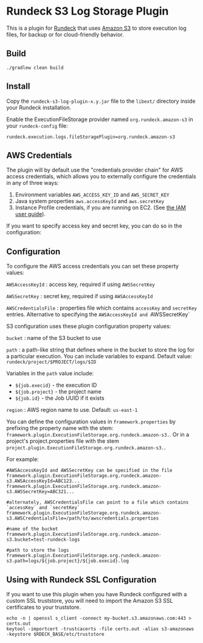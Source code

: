 # Rundeck S3 Log Storage Plugin

This is a plugin for [Rundeck](http://rundeck.org) that uses [Amazon S3](http://aws.amazon.com/s3) to store execution
log files, for backup or for cloud-friendly behavior.

## Build

    ./gradlew clean build

## Install

Copy the `rundeck-s3-log-plugin-x.y.jar` file to the `libext/` directory inside your Rundeck installation.

Enable the ExecutionFileStorage provider named `org.rundeck.amazon-s3` in your `rundeck-config` file:

    rundeck.execution.logs.fileStoragePlugin=org.rundeck.amazon-s3

## AWS Credentials

The plugin will by default use the "credentials provider chain" for AWS access credentials, which allows you to
externally configure the credentials in any of three ways:

1. Environment variables `AWS_ACCESS_KEY_ID` and `AWS_SECRET_KEY`
2. Java system properties `aws.accessKeyId` and `aws.secretKey`
3. Instance Profile credentials, if you are running on EC2. (See [the IAM user guide][1]).

[1]: http://docs.aws.amazon.com/IAM/latest/UserGuide/role-usecase-ec2app.html

If you want to specify access key and secret key, you can do so in the configuration:

## Configuration

To configure the AWS access credentials you can set these property values:

`AWSAccessKeyId` : access key, required if using `AWSSecretKey`

`AWSSecretKey` : secret key, required if using `AWSAccessKeyId`

`AWSCredentialsFile` : properties file which contains `accessKey` and `secretKey` entries.  Alternative to specifying
the `AWSAccessKeyId and `AWSSecretKey`

S3 configuration uses these plugin configuration property values:

`bucket` : name of the S3 bucket to use

`path` :  a path-like string that defines where in the bucket to store the log for a particular execution.  You can
 include variables to expand. Default value: `rundeck/project/$PROJECT/logs/$ID`

Variables in the `path` value include:

* `${job.execid}` - the execution ID
* `${job.project}` - the project name
* `${job.id}` - the Job UUID if it exists

`region` : AWS region name to use. Default: `us-east-1`

You can define the configuration values in `framework.properties` by prefixing the property name with the stem:
 `framework.plugin.ExecutionFileStorage.org.rundeck.amazon-s3.`.  Or in a project's project.properties file with the stem
 `project.plugin.ExecutionFileStorage.org.rundeck.amazon-s3.`.

For example:

    #AWSAccessKeyId and AWSSecretKey can be specified in the file
    framework.plugin.ExecutionFileStorage.org.rundeck.amazon-s3.AWSAccessKeyId=ABC123...
    framework.plugin.ExecutionFileStorage.org.rundeck.amazon-s3.AWSSecretKey=ABC321...

    #alternately, AWSCredentialsFile can point to a file which contains `accessKey` and `secretKey`
    framework.plugin.ExecutionFileStorage.org.rundeck.amazon-s3.AWSCredentialsFile=/path/to/awscredentials.properties

    #name of the bucket
    framework.plugin.ExecutionFileStorage.org.rundeck.amazon-s3.bucket=test-rundeck-logs

    #path to store the logs
    framework.plugin.ExecutionFileStorage.org.rundeck.amazon-s3.path=logs/${job.project}/${job.execid}.log

## Using with Rundeck SSL Configuration

If you want to use this plugin when you have Rundeck configured with a custom SSL truststore, you will need to import the Amazon S3 SSL certificates to your truststore.

~~~
echo -n | openssl s_client -connect my-bucket.s3.amazonaws.com:443 > certs.out
keytool -importcert -trustcacerts -file certs.out -alias s3-amazonaws -keystore $RDECK_BASE/etc/truststore
~~~
